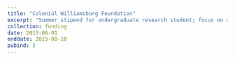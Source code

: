 ```yaml
---
title: "Colonial Williamsburg Foundation"
excerpt: "Summer stipend for undergraduate research student; focus on analysis of dyed textiles"
collection: funding
date: 2015-06-01
enddate: 2015-08-10
pubind: 3
---
```

